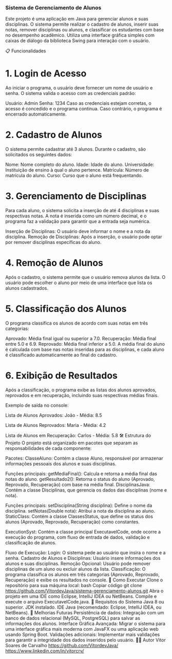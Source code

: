 ### Sistema de Gerenciamento de Alunos
Este projeto é uma aplicação em Java para gerenciar alunos e suas disciplinas. O sistema permite realizar o cadastro de alunos, inserir suas notas, remover disciplinas ou alunos, e classificar os estudantes com base no desempenho acadêmico. Utiliza uma interface gráfica simples com caixas de diálogo da biblioteca Swing para interação com o usuário.

📋 Funcionalidades
# 1. Login de Acesso
Ao iniciar o programa, o usuário deve fornecer um nome de usuário e senha. O sistema valida o acesso com as credenciais padrão:

Usuário: Admin
Senha: 1234
Caso as credenciais estejam corretas, o acesso é concedido e o programa continua. Caso contrário, o programa é encerrado automaticamente.

# 2. Cadastro de Alunos
O sistema permite cadastrar até 3 alunos. Durante o cadastro, são solicitados os seguintes dados:

Nome: Nome completo do aluno.
Idade: Idade do aluno.
Universidade: Instituição de ensino à qual o aluno pertence.
Matrícula: Número de matrícula do aluno.
Curso: Curso que o aluno está frequentando.
# 3. Gerenciamento de Disciplinas
Para cada aluno, o sistema solicita a inserção de até 4 disciplinas e suas respectivas notas. A nota é inserida como um número decimal, e o programa faz a validação para garantir que a entrada seja numérica.

Inserção de Disciplinas: O usuário deve informar o nome e a nota da disciplina.
Remoção de Disciplinas: Após a inserção, o usuário pode optar por remover disciplinas específicas do aluno.
# 4. Remoção de Alunos
Após o cadastro, o sistema permite que o usuário remova alunos da lista. O usuário pode escolher o aluno por meio de uma interface que lista os alunos cadastrados.

# 5. Classificação dos Alunos
O programa classifica os alunos de acordo com suas notas em três categorias:

Aprovado: Média final igual ou superior a 7.0.
Recuperação: Média final entre 5.0 e 6.9.
Reprovado: Média final inferior a 5.0.
A média final do aluno é calculada com base nas notas inseridas para as disciplinas, e cada aluno é classificado automaticamente ao final do cadastro.

# 6. Exibição de Resultados
Após a classificação, o programa exibe as listas dos alunos aprovados, reprovados e em recuperação, incluindo suas respectivas médias finais.

Exemplo de saída no console:

Lista de Alunos Aprovados:
João - Média: 8.5

Lista de Alunos Reprovados:
Maria - Média: 4.2

Lista de Alunos em Recuperação:
Carlos - Média: 5.8
🛠️ Estrutura do Projeto
O projeto está organizado em pacotes que separam as responsabilidades de cada componente:

Pacotes:
ClasseAluno: Contém a classe Aluno, responsável por armazenar informações pessoais dos alunos e suas disciplinas.

Funções principais:
getMediaFinal(): Calcula e retorna a média final das notas do aluno.
getResultado2(): Retorna o status do aluno (Aprovado, Reprovado, Recuperação) com base na média final.
DisciplinasJava: Contém a classe Disciplinas, que gerencia os dados das disciplinas (nome e nota).

Funções principais:
setDisciplina(String disciplina): Define o nome da disciplina.
setNotas(Double nota): Atribui a nota da disciplina ao aluno.
StaticClass: Contém a classe ClassesStatus, que define os status dos alunos (Aprovado, Reprovado, Recuperação) como constantes.

ExecutionSyst: Contém a classe principal ExecutavelCode, onde ocorre a execução do programa, com fluxo de entrada de dados, validação e classificação de alunos.

Fluxo de Execução:
Login: O sistema pede ao usuário que insira o nome e a senha.
Cadastro de Alunos e Disciplinas: Usuário insere informações dos alunos e suas disciplinas.
Remoção Opcional: Usuário pode remover disciplinas de um aluno ou excluir alunos da lista.
Classificação: O programa classifica os alunos em três categorias (Aprovado, Reprovado, Recuperação) e exibe os resultados no console.
📂 Como Executar
Clone o repositório para sua máquina local:
bash
Copiar código
git clone https://github.com/VitordevJava/sistema-gerenciamento-alunos.git
Abra o projeto em uma IDE como Eclipse, IntelliJ IDEA ou NetBeans.
Compile e execute o arquivo ExecutavelCode.java.
🔧 Requisitos do Sistema
Java 8 ou superior.
JDK instalado.
IDE Java (recomendado: Eclipse, IntelliJ IDEA, ou NetBeans).
🚀 Melhorias Futuras
Persistência de dados: Integração com um banco de dados relacional (MySQL, PostgreSQL) para salvar as informações dos alunos.
Interface Gráfica Avançada: Migrar o sistema para uma interface gráfica mais moderna com JavaFX ou uma aplicação web usando Spring Boot.
Validações adicionais: Implementar mais validações para garantir a integridade dos dados inseridos pelo usuário.
👨‍💻 Autor
Vitor Soares de Carvalho
https://github.com/VitordevJava/
https://www.linkedin.com/in/vitorcrv/

